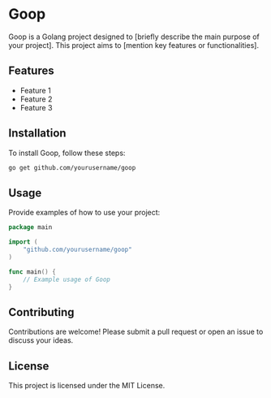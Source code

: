 # Goop

Goop is a Golang project designed to [briefly describe the main purpose of your project]. This project aims to [mention key features or functionalities].

## Features

- Feature 1
- Feature 2
- Feature 3

## Installation

To install Goop, follow these steps:

```sh
go get github.com/yourusername/goop
```

## Usage

Provide examples of how to use your project:

```go
package main

import (
    "github.com/yourusername/goop"
)

func main() {
    // Example usage of Goop
}
```

## Contributing

Contributions are welcome! Please submit a pull request or open an issue to discuss your ideas.

## License

This project is licensed under the MIT License.